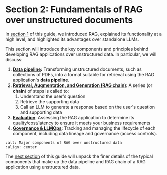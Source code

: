 # **Section 2:** Fundamentals of RAG over unstructured documents

In [section 1](1-introduction-to-rag) of this guide, we introduced RAG, explained its functionality at a high level, and highlighted its advantages over standalone LLMs.

This section will introduce the key components and principles behind developing RAG applications over unstructured data. In particular, we will discuss:

1. **[Data pipeline](./2-fundamentals-unstructured-data-pipeline):** Transforming unstructured documents, such as collections of PDFs, into a format suitable for retrieval using the RAG application's **data pipeline**.
2. [**Retrieval, Augmentation, and Generation (RAG chain)**](./2-fundamentals-unstructured-rag): A series (or **chain**) of steps is called to:
    1. Understand the user's question
    2. Retrieve the supporting data
    3. Call an LLM to generate a response based on the user's question and supporting data
3. [**Evaluation**](./2-fundamentals-unstructured-eval): Assessing the RAG application to determine its quality/cost/latency to ensure it meets your business requirements
4. [**Governance & LLMOps**](./2-fundamentals-unstructured-llmops): Tracking and managing the lifecycle of each component, including data lineage and governance (access controls).

```{image} ../images/2-fundamentals-unstructured/1_img.png
:alt: Major components of RAG over unstructured data
:align: center
```

The [next section](/nbs/3-deep-dive) of this guide will unpack the finer details of the typical components that make up the data pipeline and RAG chain of a RAG application using unstructured data.

